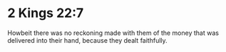# 2 Kings 22:7

Howbeit there was no reckoning made with them of the money that was delivered into their hand, because they dealt faithfully.
